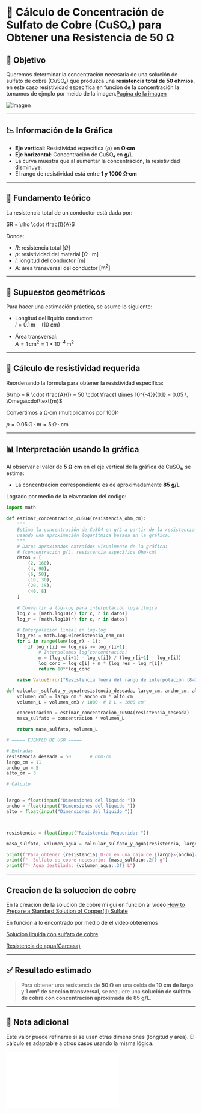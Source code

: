
# 📘 Cálculo de Concentración de Sulfato de Cobre (CuSO₄) para Obtener una Resistencia de 50 Ω

## 🧾 Objetivo

Queremos determinar  la concentración necesaria de una solución de sulfato de cobre (CuSO₄) que produzca una **resistencia total de 50 ohmios**, en este caso resistividad específica en función de la concentración la tomamos de ejmplo por meido de la imagen.[Pagina de la imagen](http://www.kronjaeger.com/hv/hv/comp/res/index.html)


![Imagen](http://www.kronjaeger.com/hv/hv/comp/res/spezres.png)

---

## 📉 Información de la Gráfica

- **Eje vertical**: Resistividad específica (ρ) en **Ω·cm**
- **Eje horizontal**: Concentración de CuSO₄ en **g/L**
- La curva muestra que al aumentar la concentración, la resistividad disminuye.
- El rango de resistividad está entre **1 y 1000 Ω·cm**

---

## 📐 Fundamento teórico

La resistencia total de un conductor está dada por:

$R = \rho \cdot \frac{l}{A}$


Donde:

- $R$: resistencia total $[\Omega]$
- $\rho$: resistividad del material $[\Omega \cdot \text{m}]$
- $l$: longitud del conductor $[\text{m}]$
- $A$: área transversal del conductor $[\text{m}^2]$


---

## 🧮 Supuestos geométricos

Para hacer una estimación práctica, se asume lo siguiente:

- Longitud del líquido conductor:  
  $l = 0.1 \, \text{m} \quad \text{(10 cm)}$
  
- Área transversal:  
  $A = 1 \, \text{cm}^2 = 1 \times 10^{-4} \, \text{m}^2$

---

## 🔄 Cálculo de resistividad requerida

Reordenando la fórmula para obtener la resistividad específica:

$\rho = R \cdot \frac{A}{l} = 50 \cdot \frac{1 \times 10^{-4}}{0.1} = 0.05 \, \Omega\cdot\text{m}$

Convertimos a Ω·cm (multiplicamos por 100):

$\rho = 0.05 \, \Omega\cdot\text{m} = 5 \, \Omega\cdot\text{cm}$

---

## 📊 Interpretación usando la gráfica

Al observar el valor de **5 Ω·cm** en el eje vertical de la gráfica de CuSO₄, se estima:

- La concentración correspondiente es de aproximadamente **85 g/L**

Logrado por medio de la elavoracion del codigo:

```python
import math

def estimar_concentracion_cuSO4(resistencia_ohm_cm):
    """
    Estima la concentración de CuSO4 en g/L a partir de la resistencia específica en Ohm·cm,
    usando una aproximación logarítmica basada en la gráfica.
    """
    # Datos aproximados extraídos visualmente de la gráfica:
    # (concentración g/L, resistencia específica Ohm·cm)
    datos = [
        (2, 160),
        (4, 90),
        (6, 50),
        (10, 30),
        (20, 15),
        (40, 8)
    ]
    
    # Convertir a log-log para interpolación logarítmica
    log_c = [math.log10(c) for c, r in datos]
    log_r = [math.log10(r) for c, r in datos]

    # Interpolación lineal en log-log
    log_res = math.log10(resistencia_ohm_cm)
    for i in range(len(log_r) - 1):
        if log_r[i] >= log_res >= log_r[i+1]:
            # Interpolamos log(concentración)
            m = (log_c[i+1] - log_c[i]) / (log_r[i+1] - log_r[i])
            log_conc = log_c[i] + m * (log_res - log_r[i])
            return 10**log_conc

    raise ValueError("Resistencia fuera del rango de interpolación (8–160 Ohm·cm)")

def calcular_sulfato_y_agua(resistencia_deseada, largo_cm, ancho_cm, alto_cm):
    volumen_cm3 = largo_cm * ancho_cm * alto_cm
    volumen_L = volumen_cm3 / 1000  # 1 L = 1000 cm³

    concentracion = estimar_concentracion_cuSO4(resistencia_deseada)
    masa_sulfato = concentracion * volumen_L

    return masa_sulfato, volumen_L

# ===== EJEMPLO DE USO =====

# Entradas
resistencia_deseada = 50       # Ohm·cm
largo_cm = 11
ancho_cm = 5
alto_cm = 3

# Cálculo


largo = float(input("Dimensiones del liquido "))
ancho = float(input("Dimensiones del liquido "))
alto = float(input("Dimensiones del liquido "))



resistencia = float(input("Resistencia Requerida: "))

masa_sulfato, volumen_agua = calcular_sulfato_y_agua(resistencia, largo, ancho, alto)

print(f"Para obtener {resistencia} Ω·cm en una caja de {largo}×{ancho}×{alto} cm:")
print(f"- Sulfato de cobre necesario: {masa_sulfato:.2f} g")
print(f"- Agua destilada: {volumen_agua:.3f} L")

```
---


## Creacion de la soluccion de cobre 

En la creacion de la solucion de cobre mi gui en funcion al video [How to Prepare a Standard Solution of Copper(II) Sulfate](http://youtube.com/watch?v=PJ_kgmJykUM)

En funcion a lo encontrado por medio de el video obtenemos 

[Solucion liquida con sulfato de cobre](https://www.youtube.com/shorts/1H3qh7PhQ4s)

[Resistencia de agua(Carcasa)](https://www.youtube.com/shorts/2VBhNsMEiJs])

---

## ✅ Resultado estimado

> Para obtener una resistencia de **50 Ω** en una celda de **10 cm de largo** y **1 cm² de sección transversal**, se requiere una **solución de sulfato de cobre con concentración aproximada de 85 g/L**.

---

## 🧪 Nota adicional

Este valor puede refinarse si se usan otras dimensiones (longitud y área). El cálculo es adaptable a otros casos usando la misma lógica.




![Solucion](Solucion.md)